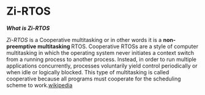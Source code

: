 # Zi-RTOS

**_What is Zi-RTOS_** 

<i>Zi-RTOS</i> is a Cooperative multitasking or in other words it is a <b> non-preemptive multitasking </b> RTOS. Cooperative RTOSs are a style of computer multitasking in which the operating system never initiates a context switch from a running process to another process. Instead, in order to run multiple applications concurrently, processes voluntarily yield control periodically or when idle or logically blocked. This type of multitasking is called cooperative because all programs must cooperate for the scheduling scheme to work.[wikipedia](https://en.wikipedia.org/wiki/Cooperative_multitasking)

